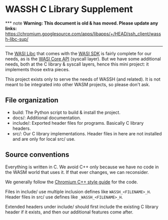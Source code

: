 # WASSH C Library Supplement

*** note
**Warning: This document is old & has moved.  Please update any links:**<br>
https://chromium.googlesource.com/apps/libapps/+/HEAD/ssh_client/wassh-libc-sup/
***

The [WASI Libc] that comes with the [WASI SDK] is fairly complete for our needs,
as is the [WASI Core API] (syscall layer).
But we have some additional needs, both at the C library & syscall layers, hence
this mini project: it implements those extra pieces.

This project exists only to serve the needs of WASSH (and related).
It is not meant to be integrated into other WASM projects, so please don't ask.

## File organization

*   build: The Python script to build & install the project.
*   docs/: Additional documentation.
*   include/: Exported header files for programs.  Basically C library headers.
*   src/: Our C library implementations.  Header files in here are not installed
    and are only for local src/ use.

## Source conventions

Everything is written in C.
We avoid C++ only because we have no code in the WASM world that uses it.
If that ever changes, we can reconsider.

We generally follow the [Chromium C++ style guide] for the code.

Files in include/ use multiple inclusion defines like `WASSH_<FILENAME>_H`.
Header files in src/ use defines like `_WASSH_<FILENAME>_H`.

Extended headers under include/ should first include the existing C library
header if it exists, and then our additional features come after.


[Chromium C++ style guide]: https://chromium.googlesource.com/chromium/src/+/HEAD/styleguide/c++/c++.md
[WASI Core API]: https://github.com/CraneStation/wasmtime/blob/HEAD/docs/WASI-api.md
[WASI Libc]: https://github.com/CraneStation/wasi-libc
[WASI SDK]: https://github.com/CraneStation/wasi-sdk
